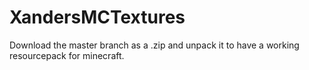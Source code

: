 # XandersMCTextures
Download the master branch as a .zip and unpack it to have a working resourcepack for minecraft.
